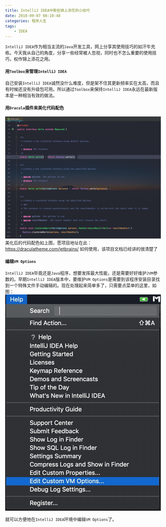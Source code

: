 ```yaml
---
title: IntelliJ IDEA中那些锦上添花的小技巧
date: 2018-09-07 08:10:48
categories: 程序人生
tags:
    - IDEA
---
```

`IntelliJ IDEA`作为相当主流的`Java`开发工具，网上分享其使用技巧的如汗牛充栋。今天我从自己的角度，分享一些经常被人忽视，同时也不怎么重要的使用技巧，权作锦上添花之用。
#### 用`Toolbox`来管理`IntelliJ IDEA`
自己安装`IntelliJ IDEA`诚然没什么难度，但是架不住其更新频率实在太高，而且有时候还没有升级包可用。所以通过`Toolbox`来保持`IntelliJ IDEA`永远在最新版本是一种相当有效的做法。

#### 用`Dracula`插件来美化代码配色
![](/media/15363162820957.jpg)
美化后的代码配色如上图，愿项目地址在此：https://draculatheme.com/jetbrains/ 如何使用，该项目文档已经讲的很清楚了

#### 编辑`VM Options`
`IntelliJ IDEA`毕竟还是`Java`程序，想要发挥最大性能，还是需要好好维护`JVM`参数的。早期`IntelliJ IDEA`版本中，要维护`VM Options`是需要到该程序安装目录找到一个特殊文件手动编辑的。现在处理起来简单多了，只需要点菜单的这里，如图：
![](/media/15363168799795.jpg)

就可以方便地在`IntelliJ IDEA`环境中编辑`VM Options`了。